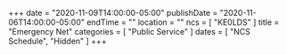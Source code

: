+++
date = "2020-11-09T14:00:00-05:00"
publishDate = "2020-11-06T14:00:00-05:00"
endTime = ""
location = ""
ncs = [ "KE0LDS" ]
title = "Emergency Net"
categories = [ "Public Service" ]
dates = [ "NCS Schedule", "Hidden" ]
+++
